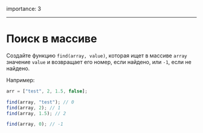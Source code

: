 importance: 3

---

# Поиск в массиве

Создайте функцию `find(array, value)`, которая ищет в массиве `array` значение `value` и возвращает его номер, если найдено, или `-1`, если не найдено.

Например:

```js
arr = ["test", 2, 1.5, false];

find(array, "test"); // 0
find(array, 2); // 1
find(array, 1.5); // 2

find(array, 0); // -1
```


